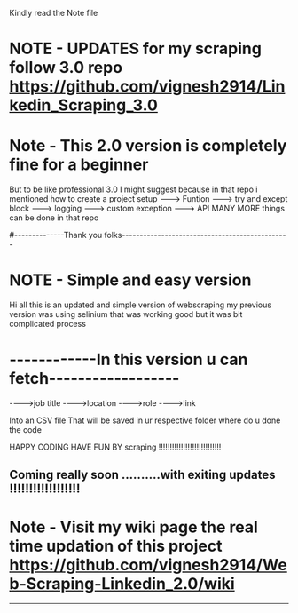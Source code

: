 Kindly read the Note file 

# NOTE - UPDATES for my scraping follow 3.0 repo https://github.com/vignesh2914/Linkedin_Scraping_3.0

# Note - This 2.0 version is completely fine for  a beginner

But to be like professional 3.0 I might suggest because in that repo i mentioned how to create a project setup
---> Funtion
---> try and except block
---> logging
---> custom exception
---> API 
MANY MORE things can be done in that repo 

#--------------Thank you folks-----------------------------------------------

# NOTE - Simple and easy version

Hi all this is an updated and simple version of webscraping my previous version was using selinium that was working good but it was bit complicated process

# ------------In this version u can fetch------------------

---->job title
---->location
---->role
---->link


Into an CSV file That will be saved in ur respective folder where do u done the code

HAPPY CODING HAVE FUN BY scraping !!!!!!!!!!!!!!!!!!!!!!!!!!!!

Coming really soon ..........with exiting updates !!!!!!!!!!!!!!!!!!
------------------------------------------------------------------------------------------------------------------------
# Note - Visit my wiki page the real time updation of this project https://github.com/vignesh2914/Web-Scraping-Linkedin_2.0/wiki
-----------------------------------------------------------------------------------------------------------------------


